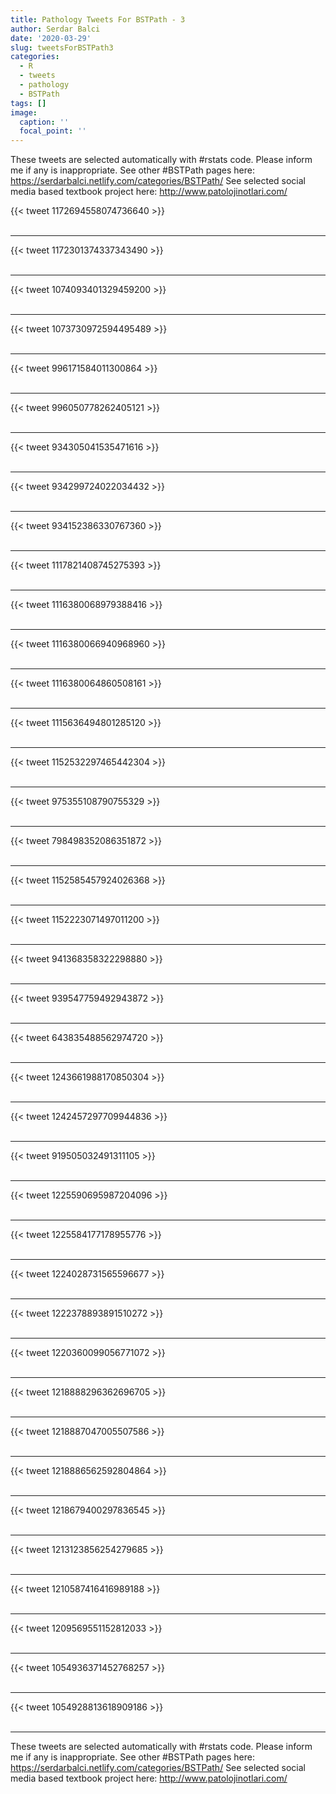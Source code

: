 ```yaml
---
title: Pathology Tweets For BSTPath - 3
author: Serdar Balci
date: '2020-03-29'
slug: tweetsForBSTPath3
categories:
  - R
  - tweets
  - pathology
  - BSTPath
tags: []
image:
  caption: ''
  focal_point: ''
---
```



These tweets are selected automatically with #rstats code. Please inform me if any is inappropriate.
See other #BSTPath pages here: https://serdarbalci.netlify.com/categories/BSTPath/ 
See selected social media based textbook project here: http://www.patolojinotlari.com/

{{< tweet 1172694558074736640 >}}
<br>
<br>
<hr>
{{< tweet 1172301374337343490 >}}
<br>
<br>
<hr>
{{< tweet 1074093401329459200 >}}
<br>
<br>
<hr>
{{< tweet 1073730972594495489 >}}
<br>
<br>
<hr>
{{< tweet 996171584011300864 >}}
<br>
<br>
<hr>
{{< tweet 996050778262405121 >}}
<br>
<br>
<hr>
{{< tweet 934305041535471616 >}}
<br>
<br>
<hr>
{{< tweet 934299724022034432 >}}
<br>
<br>
<hr>
{{< tweet 934152386330767360 >}}
<br>
<br>
<hr>
{{< tweet 1117821408745275393 >}}
<br>
<br>
<hr>
{{< tweet 1116380068979388416 >}}
<br>
<br>
<hr>
{{< tweet 1116380066940968960 >}}
<br>
<br>
<hr>
{{< tweet 1116380064860508161 >}}
<br>
<br>
<hr>
{{< tweet 1115636494801285120 >}}
<br>
<br>
<hr>
{{< tweet 1152532297465442304 >}}
<br>
<br>
<hr>
{{< tweet 975355108790755329 >}}
<br>
<br>
<hr>
{{< tweet 798498352086351872 >}}
<br>
<br>
<hr>
{{< tweet 1152585457924026368 >}}
<br>
<br>
<hr>
{{< tweet 1152223071497011200 >}}
<br>
<br>
<hr>
{{< tweet 941368358322298880 >}}
<br>
<br>
<hr>
{{< tweet 939547759492943872 >}}
<br>
<br>
<hr>
{{< tweet 643835488562974720 >}}
<br>
<br>
<hr>
{{< tweet 1243661988170850304 >}}
<br>
<br>
<hr>
{{< tweet 1242457297709944836 >}}
<br>
<br>
<hr>
{{< tweet 919505032491311105 >}}
<br>
<br>
<hr>
{{< tweet 1225590695987204096 >}}
<br>
<br>
<hr>
{{< tweet 1225584177178955776 >}}
<br>
<br>
<hr>
{{< tweet 1224028731565596677 >}}
<br>
<br>
<hr>
{{< tweet 1222378893891510272 >}}
<br>
<br>
<hr>
{{< tweet 1220360099056771072 >}}
<br>
<br>
<hr>
{{< tweet 1218888296362696705 >}}
<br>
<br>
<hr>
{{< tweet 1218887047005507586 >}}
<br>
<br>
<hr>
{{< tweet 1218886562592804864 >}}
<br>
<br>
<hr>
{{< tweet 1218679400297836545 >}}
<br>
<br>
<hr>
{{< tweet 1213123856254279685 >}}
<br>
<br>
<hr>
{{< tweet 1210587416416989188 >}}
<br>
<br>
<hr>
{{< tweet 1209569551152812033 >}}
<br>
<br>
<hr>
{{< tweet 1054936371452768257 >}}
<br>
<br>
<hr>
{{< tweet 1054928813618909186 >}}
<br>
<br>
<hr>


These tweets are selected automatically with #rstats code. Please inform me if any is inappropriate.
See other #BSTPath pages here: https://serdarbalci.netlify.com/categories/BSTPath/ 
See selected social media based textbook project here: http://www.patolojinotlari.com/
